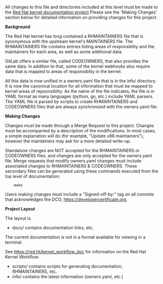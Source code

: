 All changes to this file and directories included at this level must be made
to the [Red Hat kernel documentation project](https://gitlab.com/redhat/rhel/src/kernel/documentation)
Please see the 'Making Changes' section below for detailed information on
providing changes for this project.

**Background**

The Red Hat kernel has long contained a RHMAINTAINERS file that is synonymous
with the upstream kernel's MAINTAINERS file.  The RHMAINTAINERS file contains
entries listing areas of responsiblity and the maintainers for each area, as
well as some additional data.

GitLab offers a similar file, called CODEOWNERS, that also provides the same
data.  In addition to that, some of the kernel webhooks also require data that
is mapped to areas of responsiblity in the kernel.

All this data is now unified in a owners.yaml file that is in the info/
directory.  It is now the canonical location for all information that must be
mapped to kernel areas of repsonsiblity.  As the name of the file indicates,
the file is in YAML format as many languages (python, go, etc.) include
YAML parsers.  The YAML file is parsed by scripts to create RHMAINTAINERS
and CODEOWNERS files that are always synchronized with the owners.yaml file.

**Making Changes**

Changes must be made through a Merge Request to this project.  Changes must be
accompanied by a description of the modifications.  In most cases, a simple
explanation will do (for example, "Update x86 maintainers"), however the
maintainers may ask for a more detailed write-up.

Standalone changes are NOT accepted for the RHMAINTAINERS or CODEOWNERS files,
and changes are only accepted for the owners.yaml file.  Merge requests that
modify owners.yaml changes must include associated changes to RHMAINTAINERS &
CODEOWNERS.  These secondary files can be generated using these commands
executed from the top level of documentation:

```
	make
```

Users making changes must include a "Signed-off-by:" tag on all commits that
acknowledges the DCO, https://developercertificate.org.

**Project Layout**

The layout is

- docs/ contains documentation links, etc.

The current documentation is not in a format available for viewing in a
terminal.

See https://red.ht/kernel_workflow_doc for information on the Red Hat Kernel
Workflow.

- scripts/ contains scripts for generating documentation, RHMAINTAINERS, etc.
- info/ contains the latest information (owners.yaml, etc.)



